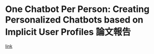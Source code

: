 # One Chatbot Per Person: Creating Personalized Chatbots based on Implicit User Profiles 論文報告

[link](https://hackmd.io/@toonnyy8/DHAP/)
